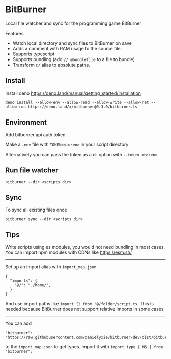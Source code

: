 # BitBurner

Local file watcher and sync for the programming game BitBurner

Features:

- Watch local directory and sync files to BitBurner on save
- Adds a comment with RAM usage to the source file
- Supports typescript
- Supports bundling (add `// @bundlefile` to a file to bundle)
- Transform `@/` alias to absolute paths.

## Install

Install deno https://deno.land/manual/getting_started/installation

`deno install --allow-env --allow-read --allow-write --allow-net --allow-run https://deno.land/x/bitburner@0.3.0/bitburner.ts`

## Environment

Add bitburner api auth token

Make a `.env` file with `TOKEN=<token>` in your script directory

Alternatively you can pass the token as a cli option with `--token <token>`

## Run file watcher

`bitburner --dir <scripts dir>`

## Sync

To sync all existing files once

`bitburner sync --dir <scripts dir>`

## Tips

Write scripts using es modules, you would not need bundling in most cases.
You can import npm modules with CDNs like https://esm.sh/

---

Set up an import alias with `import_map.json`

```
{
  "imports": {
    "@/": "./home/",
  }
}
```

And use import paths like `import {} from '@/folder/script.ts`. This is needed because BitBurner does not support relative imports
in some cases

---

You can add

```
"bitburner": "https://raw.githubusercontent.com/danielyxie/bitburner/dev/dist/bitburner.d.ts"
```

to the `import_map.json` to get types. Import it with `import type { NS } from "bitburner";`
